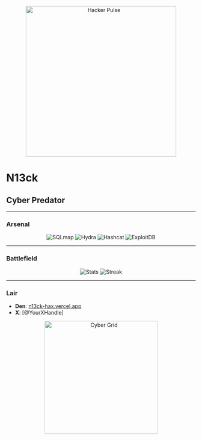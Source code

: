 <p align="center">
  <img src="https://media.giphy.com/media/26FPy3QZQqGtDcrja/giphy.gif" width="400" alt="Hacker Pulse">
</p>

# N13ck  
## Cyber Predator  

---

### Arsenal  
<p align="center">
  <img src="https://img.shields.io/badge/SQLmap-FF0000?style=flat-square&logo=database&logoColor=white" alt="SQLmap">
  <img src="https://img.shields.io/badge/Hydra-00FF00?style=flat-square&logo=skull&logoColor=black" alt="Hydra">
  <img src="https://img.shields.io/badge/Hashcat-FFA500?style=flat-square&logo=fire&logoColor=black" alt="Hashcat">
  <img src="https://img.shields.io/badge/ExploitDB-1E90FF?style=flat-square&logo=codepen&logoColor=white" alt="ExploitDB">
</p>

---

### Battlefield  
<p align="center">
  <img src="https://github-readme-stats.vercel.app/api?username=N13ck&theme=midnight-purple&show_icons=true&hide_border=true&bg_color=0D1117&title_color=FF00FF" alt="Stats">
  <img src="https://github-readme-streak-stats.herokuapp.com/?user=N13ck&theme=midnight-purple&hide_border=true&background=0D1117&stroke=FF00FF" alt="Streak">
</p>

---

### Lair  
- **Den**: [n13ck-hax.vercel.app](https://n13ck-hax.vercel.app)  
- **X**: [@YourXHandle]  

<p align="center">
  <img src="https://media.giphy.com/media/3o7TKSKfSld1H0dL7O/giphy.gif" width="300" alt="Cyber Grid">
</p>
